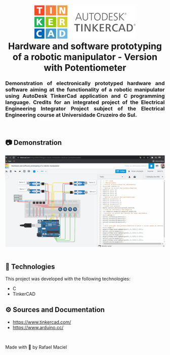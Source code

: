 <h1 align="center">
  <img alt="" title="ReactJS_Components" src=".github/demostration_aplication_1.png" width="320px" />
  <br>
  Hardware and software prototyping of a robotic manipulator - Version with Potentiometer
</h1>

<h3 align="justify">
Demonstration of electronically prototyped hardware and software aiming at the functionality of a robotic manipulator using AutoDesk TinkerCad application and C programming language. Credits for an integrated project of the Electrical Engineering Integrator Project subject of the Electrical Engineering course at Universidade Cruzeiro do Sul.
</h3>

<br>

## 📷 Demonstration

<div align="center" >
<h4 align="left"></h4>
  <img src=".github/demostration_aplication_2.gif">
</div>
<br>

## 🚀 Technologies

This project was developed with the following technologies:

- C
- TinkerCAD

## ⚙ Sources and Documentation
- https://www.tinkercad.com/
- https://www.arduino.cc/

<br>

Made with 💜 by Rafael Maciel
